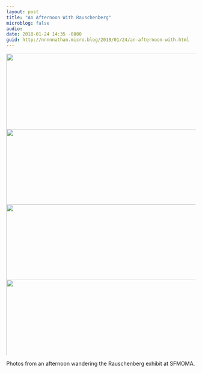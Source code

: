 ```yaml
---
layout: post
title: "An Afternoon With Rauschenberg"
microblog: false
audio: 
date: 2018-01-24 14:35 -0800
guid: http://nnnnnathan.micro.blog/2018/01/24/an-afternoon-with.html
---
```




<img src="http://status.yergler.net/uploads/2018/fc7fd28bfd.jpg" width="600" height="600" style="max-height: 200px; width: auto;" /><img src="http://status.yergler.net/uploads/2018/da4aa1410b.jpg" width="600" height="600" style="max-height: 200px; width: auto;" /><img src="http://status.yergler.net/uploads/2018/aa289f6b3e.jpg" width="600" height="600" style="max-height: 200px; width: auto;" /><img src="http://status.yergler.net/uploads/2018/165da34379.jpg" width="600" height="600" style="max-height: 200px; width: auto;" />

Photos from an afternoon wandering the Rauschenberg exhibit at SFMOMA. 




